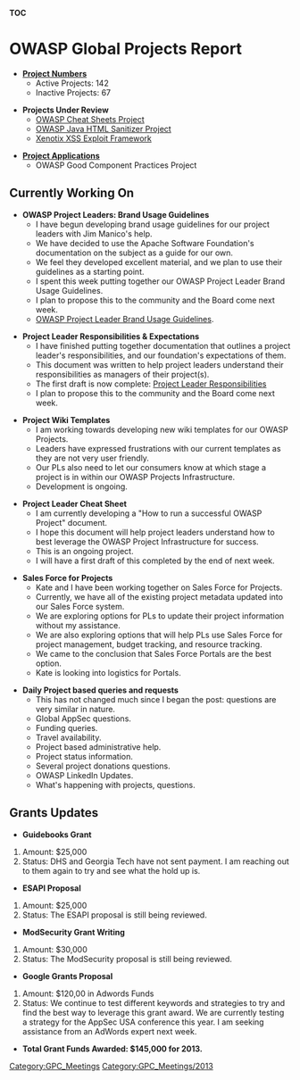 __TOC__

# OWASP Global Projects Report

  - **[Project
    Numbers](https://docs.google.com/a/owasp.org/spreadsheet/ccc?key=0AllOCxlYdf1AdFdaYXJ6SDFXNXBaemNwbnNHN3N5RVE#gid=16)**
      - Active Projects: 142
      - Inactive Projects: 67

<!-- end list -->

  - **Projects Under Review**
      - [OWASP Cheat Sheets
        Project](https://www.owasp.org/index.php/Cheat_Sheets)
      - [OWASP Java HTML Sanitizer
        Project](https://www.owasp.org/index.php/OWASP_Java_HTML_Sanitizer_Project)
      - [Xenotix XSS Exploit
        Framework](https://www.owasp.org/index.php/OWASP_Xenotix_XSS_Exploit_Framework)

<!-- end list -->

  - **[Project
    Applications](https://docs.google.com/a/owasp.org/spreadsheet/ccc?key=0Amvv_7Gz8Z7TdHZfWGhHZ0Z4UFFwZU42djBXcVVLSlE#gid=0)**
      - OWASP Good Component Practices Project

## Currently Working On

  - **OWASP Project Leaders: Brand Usage Guidelines**
      - I have begun developing brand usage guidelines for our project
        leaders with Jim Manico's help.
      - We have decided to use the Apache Software Foundation's
        documentation on the subject as a guide for our own.
      - We feel they developed excellent material, and we plan to use
        their guidelines as a starting point.
      - I spent this week putting together our OWASP Project Leader
        Brand Usage Guidelines.
      - I plan to propose this to the community and the Board come next
        week.
      - [OWASP Project Leader Brand Usage
        Guidelines](https://www.owasp.org/index.php/Projects/Project_Brand_Guidelines).

<!-- end list -->

  - **Project Leader Responsibilities & Expectations**
      - I have finished putting together documentation that outlines a
        project leader's responsibilities, and our foundation's
        expectations of them.
      - This document was written to help project leaders understand
        their responsibilities as managers of their project(s).
      - The first draft is now complete: [Project Leader
        Responsibilities](https://www.owasp.org/index.php/Projects/Project_Leader_Responsibilities)
      - I plan to propose this to the community and the Board come next
        week.

<!-- end list -->

  - **Project Wiki Templates**
      - I am working towards developing new wiki templates for our OWASP
        Projects.
      - Leaders have expressed frustrations with our current templates
        as they are not very user friendly.
      - Our PLs also need to let our consumers know at which stage a
        project is in within our OWASP Projects Infrastructure.
      - Development is ongoing.

<!-- end list -->

  - **Project Leader Cheat Sheet**
      - I am currently developing a "How to run a successful OWASP
        Project" document.
      - I hope this document will help project leaders understand how to
        best leverage the OWASP Project Infrastructure for success.
      - This is an ongoing project.
      - I will have a first draft of this completed by the end of next
        week.

<!-- end list -->

  - **Sales Force for Projects**
      - Kate and I have been working together on Sales Force for
        Projects.
      - Currently, we have all of the existing project metadata updated
        into our Sales Force system.
      - We are exploring options for PLs to update their project
        information without my assistance.
      - We are also exploring options that will help PLs use Sales Force
        for project management, budget tracking, and resource tracking.
      - We came to the conclusion that Sales Force Portals are the best
        option.
      - Kate is looking into logistics for Portals.

<!-- end list -->

  - **Daily Project based queries and requests**
      - This has not changed much since I began the post: questions are
        very similar in nature.
      - Global AppSec questions.
      - Funding queries.
      - Travel availability.
      - Project based administrative help.
      - Project status information.
      - Several project donations questions.
      - OWASP LinkedIn Updates.
      - What's happening with projects, questions.

## Grants Updates

  - **Guidebooks Grant**

<!-- end list -->

1.  Amount: $25,000
2.  Status: DHS and Georgia Tech have not sent payment. I am reaching
    out to them again to try and see what the hold up is.

<!-- end list -->

  - **ESAPI Proposal**

<!-- end list -->

1.  Amount: $25,000
2.  Status: The ESAPI proposal is still being reviewed.

<!-- end list -->

  - **ModSecurity Grant Writing**

<!-- end list -->

1.  Amount: $30,000
2.  Status: The ModSecurity proposal is still being reviewed.

<!-- end list -->

  - **Google Grants Proposal**

<!-- end list -->

1.  Amount: $120,00 in Adwords Funds
2.  Status: We continue to test different keywords and strategies to try
    and find the best way to leverage this grant award. We are currently
    testing a strategy for the AppSec USA conference this year. I am
    seeking assistance from an AdWords expert next week.

<!-- end list -->

  - **Total Grant Funds Awarded: $145,000 for 2013.**

[Category:GPC_Meetings](Category:GPC_Meetings "wikilink")
[Category:GPC_Meetings/2013](Category:GPC_Meetings/2013 "wikilink")